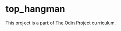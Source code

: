 # top_hangman

This project is a part of [The Odin Project](https://www.theodinproject.com/) curriculum.